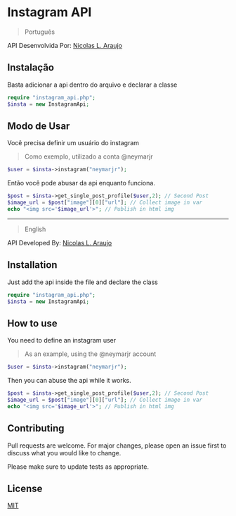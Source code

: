 # Instagram API

> Português

API Desenvolvida Por: [Nicolas L. Araujo](http://nicolasleitearaujo.online)

## Instalação

Basta adicionar a api dentro do arquivo e declarar a classe


```php
require "instagram_api.php";
$insta = new InstagramApi;
```

## Modo de Usar

Você precisa definir um usuário do instagram

> Como exemplo, utilizado a conta @neymarjr

```php
$user = $insta->instagram("neymarjr"); 
```

Então você pode abusar da api enquanto funciona. 

```php
$post = $insta->get_single_post_profile($user,2); // Second Post
$image_url = $post["image"][0]["url"]; // Collect image in var
echo "<img src='$image_url'>"; // Publish in html img
```


---

> English

API Developed By: [Nicolas L. Araujo](http://nicolasleitearaujo.online)

## Installation

Just add the api inside the file and declare the class

```php
require "instagram_api.php";
$insta = new InstagramApi;
```
## How to use

You need to define an instagram user

> As an example, using the @neymarjr account

```php
$user = $insta->instagram("neymarjr"); 
```

Then you can abuse the api while it works.

```php
$post = $insta->get_single_post_profile($user,2); // Second Post
$image_url = $post["image"][0]["url"]; // Collect image in var
echo "<img src='$image_url'>"; // Publish in html img
```

## Contributing
Pull requests are welcome. For major changes, please open an issue first to discuss what you would like to change.

Please make sure to update tests as appropriate.

## License
[MIT](https://choosealicense.com/licenses/mit/)
